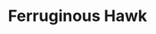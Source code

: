 ---
layout: post
title: Ferruginous Hawk
permalink: bird/ferruginous-hawk
bird:
  name: Ferruginous Hawk
  binomial-name: Buteo regalis
  frequency: occasionally
  season: year-round
  page_url: "https://commons.wikimedia.org/wiki/File:HAWK,_FERRUGINOUS_(12-29-07)_ca_val_-02_(2147869372).jpg"
  image: https://res.cloudinary.com/fergd/image/upload/q_auto/v1643209392/Birds/HAWK__FERRUGINOUS__12-29-07__ca_val_-02__2147869372.jpg
  caption: "A Ferruginous Hawk, wings tucked in, perched on top of a wooden post and looking to the left."
---